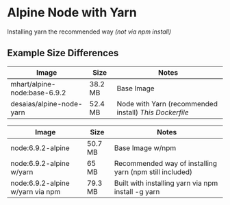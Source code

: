# Alpine Node with Yarn

Installing yarn the recommended way *(not via npm install)*

## Example Size Differences
| Image | Size | Notes |
| --- | --- | --- |
| mhart/alpine-node:base-6.9.2 | 38.2 MB | Base Image |
| desaias/alpine-node-yarn | 52.4 MB | Node with Yarn (recommended install) *This Dockerfile* |

| Image  | Size | Notes  |
| ---  | ---  | ---  |
| node:6.9.2-alpine  |50.7 MB  | Base Image w/npm |
| node:6.9.2-alpine w/yarn | 65 MB  | Recommended way of installing yarn (npm still included) |
| node:6.9.2-alpine w/yarn via npm | 79.3 MB | Built with installing yarn via npm install -g yarn |


